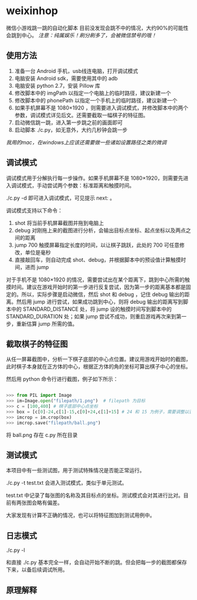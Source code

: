 # weixinhop
微信小游戏跳一跳的自动化脚本
目前没发现会跳不中的情况，大约90%的可能性会跳到中心。
*注意：纯属娱乐！刷分刷多了，会被微信禁号的哦！*

## 使用方法
1. 准备一台 Android 手机，usb线连电脑，打开调试模式
1. 电脑安装 Android sdk，需要使用其中的 adb
1. 电脑安装 python 2.7，安装 Pillow 库
1. 修改脚本中的 imgPath 以指定一个电脑上的临时路径，建议新建一个
1. 修改脚本中的 phonePath 以指定一个手机上的临时路径，建议新建一个
1. 如果手机屏幕不是 1080×1920 ，则需要进入调试模式，并修改脚本中的两个参数，调试模式详见后文。还需要截取一幅棋子的特征图。
1. 启动微信跳一跳，进入第一步跳之前的画面即可
1. 启动脚本 ./c.py，如无意外，大约几秒钟会跳一步

*我用的mac，在windows上应该还需要做一些诸如设置路径之类的微调*

## 调试模式
调试模式用于分解执行每一步操作。如果手机屏幕不是 1080×1920，则需要先进入调试模式，手动尝试两个参数：标准距离和触摸时间。

./c.py -d 即可进入调试模式，可见提示 next: 。

调试模式支持以下命令：

1. shot 将当前手机屏幕截图并拖到电脑上
1. debug 对刚拖上来的截图进行分析，会输出目标点坐标、起点坐标以及两点之间的距离
1. jump 700 触摸屏幕指定长度的时间，以让棋子跳跃，此处的 700 可任意修改，单位是毫秒
1. 直接敲回车，则自动完成 shot、debug，并根据脚本中的预设值计算触摸时间，进而 jump

对于手机不是 1080×1920 的情况，需要尝试出在某个距离下，跳到中心所需的触摸时间。建议在游戏开始时的第一步进行反复尝试，因为第一步的距离基本都是固定的。所以，实际步骤是启动微信，然后 shot 和 debug ，记住 debug 输出的距离。然后用 jump 进行尝试，如果成功跳到中心，则将 debug 输出的距离写到脚本中的 STANDARD_DISTANCE 处，将 jump 设的触摸时间写到脚本中的 STANDARD_DURATION 处；如果 jump 尝试不成功，则重启游戏再次来到第一步，重新估算 jump 所需的值。

## 截取棋子的特征图

从任一屏幕截图中，分析一下棋子底部的中心点位置。建议用游戏开始时的截图，此时棋子本身就在正方体的中心，根据正方体的角的坐标可算出棋子中心的坐标。

然后用 python 命令行进行截图，例子如下所示：

``` python

>>> from PIL import Image
>>> im=Image.open("filepath/1.png")  # filepath 为目标
>>> c = [100,400] # 棋子底部中心点坐标
>>> box = [c[0]-24,c[1]-15,c[0]+24,c[1]+15] # 24 和 15 为例子，需要调整以让截出来的图完全在棋子内部
>>> imcrop = im.crop(box)
>>> imcrop.save("filepath/ball.png")

```

将 ball.png 存在 c.py 所在目录

## 测试模式
本项目中有一些测试图，用于测试特殊情况是否能正常运行。

./c.py -t test.txt 会进入测试模式，类似于单元测试。

test.txt 中记录了每张图的名称及其目标点的坐标。测试模式会对其进行比对。目前有两张图会略有偏差。

大家发现有计算不正确的情况，也可以将特征图加到测试用例中。

## 日志模式

./c.py -l

和直接 ./c.py 基本完全一样，会自动开始不断的跳。但会把每一步的截图都保存下来，以备后续调试所用。

## 原理解释

